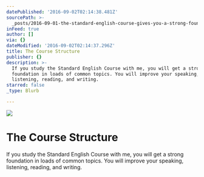 ```yaml
---
datePublished: '2016-09-02T02:14:38.481Z'
sourcePath: >-
  _posts/2016-09-01-the-standard-english-course-gives-you-a-strong-foundation-in.md
inFeed: true
author: []
via: {}
dateModified: '2016-09-02T02:14:37.296Z'
title: The Course Structure
publisher: {}
description: >-
  If you study the Standard English Course with me, you will get a strong
  foundation in loads of common topics. You will improve your speaking,
  listening, reading, and writing.
starred: false
_type: Blurb

---
```

![](https://the-grid-user-content.s3-us-west-2.amazonaws.com/1d1d9e0b-2909-4ffb-88ab-e229601b37bd.png)

# The Course Structure

If you study the Standard English Course with me, you will get a strong foundation in loads of common topics. You will improve your speaking, listening, reading, and writing.